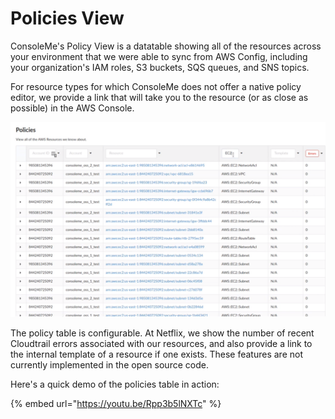 # Policies View

ConsoleMe's Policy View is a datatable showing all of the resources across your environment that we were able to sync from AWS Config, including your organization's IAM roles, S3 buckets, SQS queues, and SNS topics. 

For resource types for which ConsoleMe does not offer a native policy editor, we provide a link that will take you to the resource \(or as close as possible\) in the AWS Console.

![](../../.gitbook/assets/image%20%285%29.png)

The policy table is configurable. At Netflix, we show the number of recent Cloudtrail errors associated with our resources, and also provide a link to the internal template of a resource if one exists. These features are not currently implemented in the open source code.

Here's a quick demo of the policies table in action:

{% embed url="https://youtu.be/Rpp3b5lNXTc" %}



